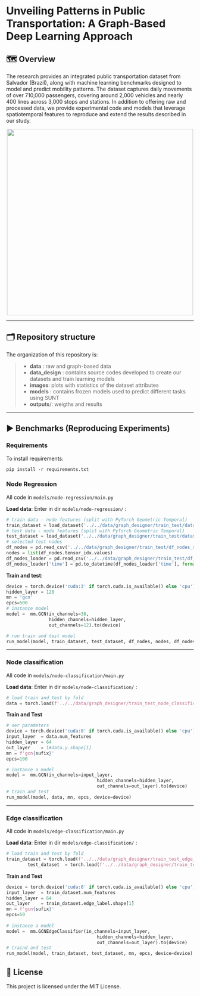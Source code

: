 # Unveiling Patterns in Public Transportation: A Graph-Based Deep Learning Approach

## 🗺️ Overview

The research provides an integrated public transportation dataset from Salvador (Brazil), along with machine learning benchmarks designed to model and predict mobility patterns. The dataset captures daily movements of over 710,000 passengers, covering around 2,000 vehicles and nearly 400 lines across 3,000 stops and stations. In addition to offering raw and processed data, we provide experimental code and models that leverage spatiotemporal features to reproduce and extend the results described in our study.



<center><img src="images/graphs-SSA.png" width=500px/></center>





---

## 🗂️ Repository structure

The organization of this repository is:

> - **data** : raw and graph-based data
> - **data_design** : contains source codes developed to create our datasets and train learning models 
> - **images**: plots with statistics of the dataset attributes
> - **models** : contains frozen models used to predict different tasks using SUNT
> - **outputs**/: weigths and results
---


##  ▶️  Benchmarks (Reproducing Experiments)

### Requirements

To install requirements:

```
pip install -r requirements.txt
```

### Node Regression

All code in `models/node-regression/main.py`

**Load data**: Enter in dir `models/node-regression/` :

```python
# train data - node features (split with PyTorch Geometric Temporal)
train_dataset = load_dataset('../../data/graph_designer/train_test/dataset_train.pkl')
# test data - node features (split with PyTorch Geometric Temporal)
test_dataset = load_dataset('../../data/graph_designer/train_test/dataset_test.pkl')
# selected test nodes
df_nodes = pd.read_csv('../../data/graph_designer/train_test/df_nodes_selected.csv')
nodes = list(df_nodes.tensor_idx.values)
df_nodes_loader = pd.read_csv('../../data/graph_designer/train_test/df_nodes_selected_loader.csv')
df_nodes_loader['time'] = pd.to_datetime(df_nodes_loader['time'], format='%Y-%m-%d %H:%M:%S')
```

**Train and test**:

```python
device = torch.device('cuda:3' if torch.cuda.is_available() else 'cpu')
hidden_layer = 128
mn = 'gcn'
epcs=500
# instance model
model =  mm.GCN(in_channels=36,
                hidden_channels=hidden_layer,
                out_channels=12).to(device)

# run train and test model
run_model(model, train_dataset, test_dataset, df_nodes, nodes, df_nodes_loader, mn, epcs, device=device)
```

---

### Node classification

All code in `models/node-classification/main.py`

**Load data**: Enter in dir `models/node-classification/` :

```python
# load train and test by fold
data = torch.load(f'../../data/graph_designer/train_test_node_classification_days/data_{fold_idx}.pt')
```

**Train and Test**

```python
# ser parameters
device = torch.device('cuda:0' if torch.cuda.is_available() else 'cpu')
input_layer  = data.num_features
hidden_layer = 64
out_layer    = 1#data.y.shape[1]
mn = f'gcn{sufix}'
epcs=100

# instance a model
model =  mm.GCN(in_channels=input_layer,
                                  hidden_channels=hidden_layer,
                                  out_channels=out_layer).to(device)
# train and test
run_model(model, data, mn, epcs, device=device)
```

---

### Edge classification


All code in `models/edge-classification/main.py`

**Load data**: Enter in dir `models/edge-classification/` :

```python
# load train and test by fold
train_dataset = torch.load(f'../../data/graph_designer/train_test_edge_classification_days/train_data_{fold_idx}.pt')
        test_dataset  = torch.load(f'../../data/graph_designer/train_test_edge_classification_days/test_data_{fold_idx}.pt')
```

**Train and Test**

```python
device = torch.device('cuda:0' if torch.cuda.is_available() else 'cpu')
input_layer  = train_dataset.num_features
hidden_layer = 64
out_layer    = train_dataset.edge_label.shape[1]
mn = f'gcn{sufix}'
epcs=50
    
# instance a model
model =  mm.GCNEdgeClassifier(in_channels=input_layer,
                                  hidden_channels=hidden_layer,
                                  out_channels=out_layer).to(device)
# traind and test
run_model(model, train_dataset, test_dataset, mn, epcs, device=device)
```

## 📃 License

This project is licensed under the MIT License.